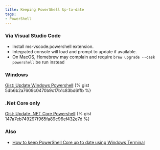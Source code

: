 ```yaml
---
title: Keeping PowerShell Up-to-date
tags:
- PowerShell
---
```

### Via Visual Studio Code ###
- Install ms-vscode.powershell extension.
- Integrated console will load and prompt to update if available.
- On MacOS, Homebrew may complain and require `brew upgrade --cask powershell` be run instead

### Windows ###
<noscript>
  <a href="https://gist.github.com/5db6b2a7609c0470b9c17b1c83bd6ffb">Gist: Update Windows Powershell</a>
</noscript>
{% gist 5db6b2a7609c0470b9c17b1c83bd6ffb %}
    
    
### .Net Core only ###
<noscript>
  <a href="https://gist.github.com/147a7eb749297f965fa89c96ef432e7d">Gist: Update .NET Core Powershell</a>
</noscript>
{% gist 147a7eb749297f965fa89c96ef432e7d %}

### Also ###

- [How to keep PowerShell Core up to date using Windows Terminal](https://tomssl.com/how-to-keep-powershell-core-up-to-date-using-windows-terminal/)
